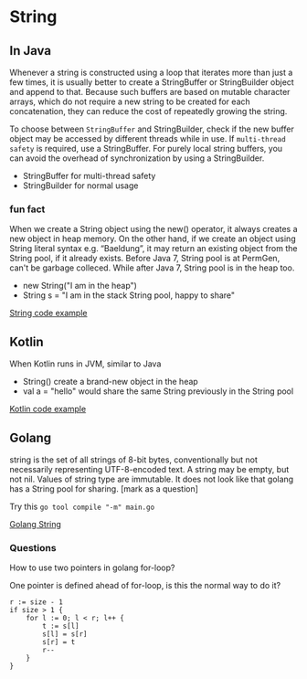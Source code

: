 
# String

## In Java

Whenever a string is constructed using a loop that iterates more than just a few times, it is usually better to create a StringBuffer or StringBuilder object and append to that. 
Because such buffers are based on mutable character arrays, which do not require a new string to be created for each concatenation, they can reduce the cost of repeatedly growing the string.

To choose between `StringBuffer` and StringBuilder, check if the new buffer object may be accessed by different threads while in use. If `multi-thread safety` is required, use a StringBuffer. For purely local string buffers, you can avoid the overhead of synchronization by using a StringBuilder.

- StringBuffer for multi-thread safety
- StringBuilder for normal usage

### fun fact
When we create a String object using the new() operator, it always creates a new object in heap memory. On the other hand, if we create an object using String literal syntax e.g. “Baeldung”, it may return an existing object from the String pool, if it already exists.
Before Java 7, String pool is at PermGen, can't be garbage colleced. While after Java 7, String pool is in the heap too.

- new String("I am in the heap")
- String s = "I am in the stack String pool, happy to share"

[String code example](JavaString.java)

## Kotlin
When Kotlin runs in JVM, similar to Java

- String() create a brand-new object in the heap
- val a = "hello" would share the same String previously in the String pool

[Kotlin code example](KotlinString.kt)

## Golang
string is the set of all strings of 8-bit bytes, conventionally but not necessarily representing UTF-8-encoded text. A string may be empty, but not nil. Values of string type are immutable. It does not look like that golang has a String pool for sharing. [mark as a question]

Try this `go tool compile "-m" main.go`

[Golang String](main.go)


### Questions

How to use two pointers in golang for-loop?

One pointer is defined ahead of for-loop, is this the normal way to do it?
```
r := size - 1
if size > 1 {
    for l := 0; l < r; l++ {
        t := s[l]
        s[l] = s[r]
        s[r] = t
        r--
    }
}
```